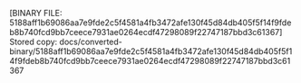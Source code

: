 [BINARY FILE: 5188aff1b69086aa7e9fde2c5f4581a4fb3472afe130f45d84db405f5f14f9fdeb8b740fcd9bb7ceece7931ae0264ecdf47298089f22747187bbd3c61367]
Stored copy: docs/converted-binary/5188aff1b69086aa7e9fde2c5f4581a4fb3472afe130f45d84db405f5f14f9fdeb8b740fcd9bb7ceece7931ae0264ecdf47298089f22747187bbd3c61367
